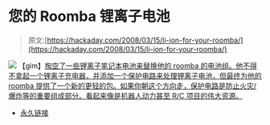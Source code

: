 # 您的 Roomba 锂离子电池

> 原文:[https://hackaday.com/2008/03/15/li-ion-for-your-roomba/](https://hackaday.com/2008/03/15/li-ion-for-your-roomba/)

![](../Images/b5a99d70f493393227747ebef979198a.png)
【gim】[掏空了一些锂离子笔记本电池来替换他的 roomba 的电池组。他不得不拿起一个锂离子充电器，并添加一个保护电路来处理锂离子电池，但最终为他的 roomba 提供了一个新的更轻的包。如果你朝这个方向走，保护电路是防止火灾/爆炸等的重要组成部分。看起来像是机器人动力甚至 R/C 项目的伟大资源。](http://www.cs.brandeis.edu/~gim/RoombaLi-ion/)

*   [永久链接](http://www.cs.brandeis.edu/~gim/RoombaLi-ion/)